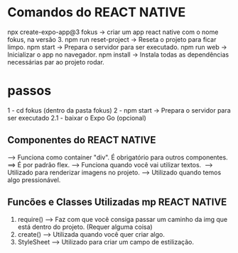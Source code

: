 # Comandos do REACT NATIVE
npx create-expo-app@3 fokus ->  criar um app react native com o nome fokus, na versão 3.
npm run reset-project -> Reseta o projeto para ficar limpo.
npm start -> Prepara o servidor para ser executado.
npm run web -> Inicializar o app no navegador.
npm install -> Instala todas as dependências necessárias par ao projeto rodar.


# passos
1 - cd fokus (dentro da pasta fokus)
2 - npm start
    -> Prepara o servidor para ser executado
2.1 - baixar o Expo Go (opcional)

## Componentes do REACT NATIVE
<View></View> --> Funciona como container "div". É obrigatório para outros componentes.
        ==> É por padrão flex.
<Text></Text> --> Funciona quando você vai utilizar textos.
<Image> --> Utilizado para renderizar imagens no projeto.
<Pressable></Pressable> --> Utilizado quando temos algo pressionável.

## Funcões e Classes Utilizadas mp REACT NATIVE
1. require() --> Faz com que você consiga passar um caminho da img que está dentro do projeto. (Requer alguma coisa)
2. create() --> Utilizada quando você quer criar algo.
3. StyleSheet --> Utilizado para criar um campo de estilização.